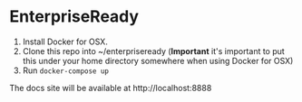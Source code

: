 # EnterpriseReady

1. Install Docker for OSX.
1. Clone this repo into ~/enterpriseready (**Important** it's important to put this under your home directory somewhere when using Docker for OSX)
1. Run `docker-compose up`

The docs site will be available at http://localhost:8888
